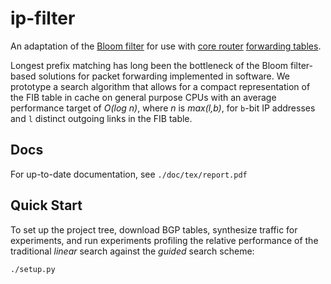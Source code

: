 ip-filter
===========

An adaptation of the [Bloom filter](https://en.wikipedia.org/wiki/Bloom_filter)
for use with [core router](https://en.wikipedia.org/wiki/Core_router)
[forwarding tables](https://en.wikipedia.org/wiki/Forwarding_information_base).

Longest prefix matching has long been the bottleneck of the Bloom
filter-based solutions for packet forwarding implemented in software.
We prototype a search algorithm that allows for a compact representation of 
the FIB table in cache on general purpose CPUs with an average performance
target of _O(log n)_, where _n_ is _max(l,b)_, for `b`-bit IP addresses and
`l` distinct outgoing links in the FIB table.


## Docs

For up-to-date documentation, see `./doc/tex/report.pdf`

## Quick Start

To set up the project tree, download BGP tables, synthesize traffic for 
experiments, and run experiments profiling the relative performance of
the traditional _linear_ search against the _guided_ search scheme:

```shell
./setup.py
```
